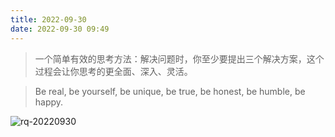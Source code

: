 ```yaml
---
title: 2022-09-30
date: 2022-09-30 09:49
---
```


> 一个简单有效的思考方法：解决问题时，你至少要提出三个解决方案，这个过程会让你思考的更全面、深入、灵活。 

> Be real, be yourself, be unique, be true, be honest, be humble, be happy.​​​​

![rq-20220930](http://images.iotop.work/upic/2022930-rq-20220930.jpg)